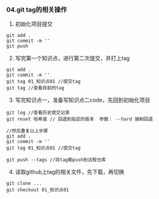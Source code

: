 ### 04.git tag的相关操作

1. 初始化项目提交

```
git add . 
git commit -m ''
git push 
```

2. 写完第一个知识点，进行第二次提交，并打上tag

```
git add . 
git commit -m ''
git tag 01_知识点01 //提交tag
git tag //查看目前的tag
```

3. 写完知识点一，准备写知识点二code，先回到初始化项目

```
git log //查看历史提交记录
git reset 哈希值 // 回退到指定的版本  参数： --hard 强制回退

//然后重复以上步骤
git add . 
git commit -m ''
git tag 01_知识点01 //提交tag

git push --tags //将tag都push到远程仓库
```

4. 读取github上tag的相关文件，先下载，再切换

```
git clone ...
git checkout 01_知识点01
```

### 